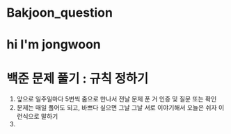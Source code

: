 # Bakjoon_question
# hi I'm jongwoon
# 백준 문제 풀기 : 규칙 정하기
1. 앞으로 일주일마다 5번씩 줌으로 만나서 전날 문제 푼 거 인증 및 질문 또는 확인
2. 문제는 매일 풀어도 되고, 바쁘다 싶으면 그날 그날 서로 이야기해서 오늘은 쉬자 이런식으로 말하기
3. 
